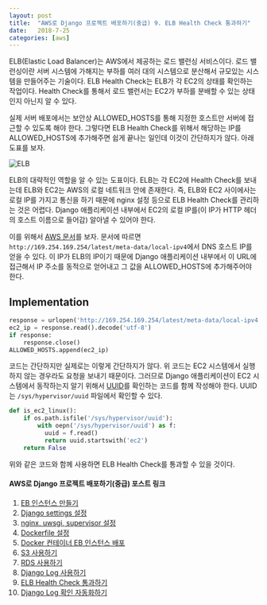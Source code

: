 ```yaml
---
layout: post
title:  "AWS로 Django 프로젝트 배포하기(중급) 9. ELB Health Check 통과하기"
date:   2018-7-25
categories: [aws]
---
```


<p class="intro"><span class="dropcap">E</span>LB(Elastic Load Balancer)는 AWS에서 제공하는 로드 밸런싱 서비스이다. 로드 밸런싱이란 서버 시스템에 가해지는 부하를 여러 대의 시스템으로 분산해서 규모있는 시스템을 만들어주는 기술이다. ELB Health Check는 ELB가 각 EC2의 상태를 확인하는 작업이다. Health Check를 통해서 로드 밸런서는 EC2가 부하를 분배할 수 있는 상태인지 아닌지 알 수 있다.</p>

실제 서버 배포에서는 보안상 ALLOWED_HOSTS를 통해 지정한 호스트만 서버에 접근할 수 있도록 해야 한다. 그렇다면 ELB Health Check를 위해서 해당하는 IP를 ALLOWED_HOSTS에 추가해주면 쉽게 끝나는 일인데 이것이 간단하지가 않다. 아래 도표를 보자.

![ELB](https://i2.wp.com/jayendrapatil.com/wp-content/uploads/2016/04/screen-shot-2016-04-05-at-7-54-34-am.png?resize=768%2C590)

ELB의 대략적인 역할을 알 수 있는 도표이다. ELB는 각 EC2에 Health Check를 보내는데 ELB와 EC2는 AWS의 로컬 네트워크 안에 존재한다. 즉, ELB와 EC2 사이에사는 로컬 IP를 가지고 통신을 하기 때문에 nginx 설정 등으로 ELB Health Check를 관리하는 것은 어렵다. Django 애플리케이션 내부에서 EC2의 로컬 IP를(이 IP가 HTTP 헤더의 호스트 이름으로 들어감) 알아낼 수 있어야 한다.

이를 위해서 [AWS 문서]를 보자. 문서에 따르면 `http://169.254.169.254/latest/meta-data/local-ipv4`에서 DNS 호스트 IP를 얻을 수 있다. 이 IP가 ELB의 IP이기 때문에 Django 애플리케이션 내부에서 이 URL에 접근해서 IP 주소를 동적으로 얻어내고 그 값을 ALLOWED_HOSTS에 추가해주어야 한다.

## Implementation

```python
response = urlopen('http://169.254.169.254/latest/meta-data/local-ipv4')
ec2_ip = response.read().decode('utf-8')
if response:
    response.close()
ALLOWED_HOSTS.append(ec2_ip)
```

코드는 간단하지만 실제로는 이렇게 간단하지가 않다. 위 코드는 EC2 시스템에서 실행하지 않는 경우라도 요청을 보내기 때문이다. 그러므로 Django 애플리케이션이 EC2 시스템에서 동작하는지 알기 위해서 [UUID]를 확인하는 코드를 함께 작성해야 한다. UUID는 `/sys/hypervisor/uuid` 파일에서 확인할 수 있다.

```python
def is_ec2_linux():
    if os.path.isfile('/sys/hypervisor/uuid'):
        with oepn('/sys/hypervisor/uuid') as f:
          uuid = f.read()
          return uuid.startswith('ec2')
    return False
```

위와 같은 코드와 함께 사용하면 ELB Health Check를 통과할 수 있을 것이다.

#### AWS로 Django 프로젝트 배포하기(중급) 포스트 링크

1. [EB 인스턴스 만들기](https://yeojin-dev.github.io/blog/aws-django-intermediate-1/)
2. [Django settings 설정](https://yeojin-dev.github.io/blog/aws-django-intermediate-2/)
3. [nginx, uwsgi, supervisor 설정](https://yeojin-dev.github.io/blog/aws-django-intermediate-3/)
4. [Dockerfile 설정](https://yeojin-dev.github.io/blog/aws-django-intermediate-4/)
5. [Docker 컨테이너 EB 인스턴스 배포](https://yeojin-dev.github.io/blog/aws-django-intermediate-5/)
6. [S3 사용하기](https://yeojin-dev.github.io/blog/aws-django-intermediate-6/)
7. [RDS 사용하기](https://yeojin-dev.github.io/blog/aws-django-intermediate-7/)
8. [Django Log 사용하기](https://yeojin-dev.github.io/blog/aws-django-intermediate-8/)
9. [ELB Health Check 통과하기](https://yeojin-dev.github.io/blog/aws-django-intermediate-9/)
10. [Django Log 확인 자동화하기](https://yeojin-dev.github.io/blog/aws-django-intermediate-10/)

[AWS 문서]: https://docs.aws.amazon.com/ko_kr/AWSEC2/latest/UserGuide/ec2-instance-metadata.html
[UUID]: https://ko.wikipedia.org/wiki/%EB%B2%94%EC%9A%A9_%EA%B3%A0%EC%9C%A0_%EC%8B%9D%EB%B3%84%EC%9E%90
